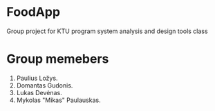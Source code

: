 # FoodApp
 Group project for KTU program system analysis and design tools class

# Group memebers
1. Paulius Ložys.
2. Domantas Gudonis.
3. Lukas Devėnas.
4. Mykolas "Mikas" Paulauskas.
